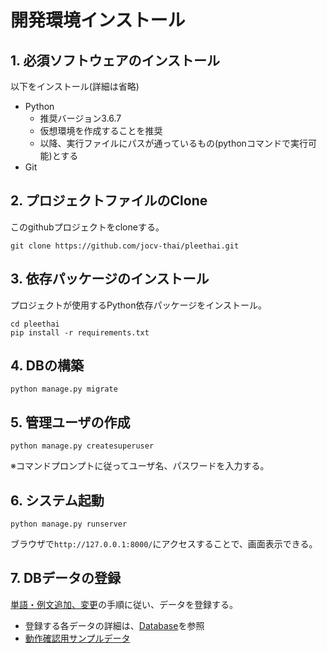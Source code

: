 # 開発環境インストール
## 1. 必須ソフトウェアのインストール
以下をインストール(詳細は省略)
* Python
    * 推奨バージョン3.6.7
    * 仮想環境を作成することを推奨
    * 以降、実行ファイルにパスが通っているもの(pythonコマンドで実行可能)とする
* Git

## 2. プロジェクトファイルのClone

このgithubプロジェクトをcloneする。
```
git clone https://github.com/jocv-thai/pleethai.git
````

## 3. 依存パッケージのインストール

プロジェクトが使用するPython依存パッケージをインストール。
```
cd pleethai
pip install -r requirements.txt
````

## 4. DBの構築
````
python manage.py migrate
````

## 5. 管理ユーザの作成
````
python manage.py createsuperuser
````
※コマンドプロンプトに従ってユーザ名、パスワードを入力する。

## 6. システム起動
````
python manage.py runserver
````
ブラウザで`http://127.0.0.1:8000/`にアクセスすることで、画面表示できる。


## 7. DBデータの登録
[単語・例文追加、変更](./maintenance_dataedit.md)の手順に従い、データを登録する。

* 登録する各データの詳細は、[Database](./database.md)を参照
* [動作確認用サンプルデータ](https://drive.google.com/open?id=1AuRX2f7LATfLzXgWiI3-wmAbNUo3tt8o)

